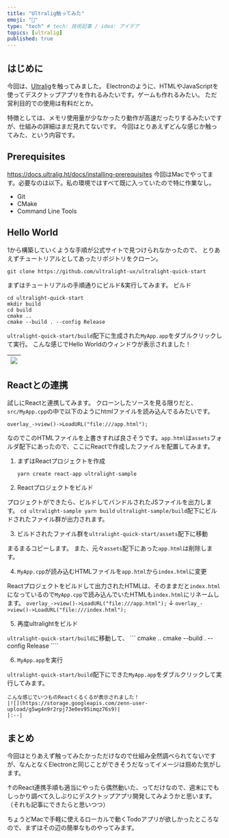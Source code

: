 ```yaml
---
title: "Ultralig触ってみた"
emoji: "🤖"
type: "tech" # tech: 技術記事 / idea: アイデア
topics: [ultralig]
published: true
---
```

## はじめに
今回は、[Ultralig](https://ultralig.ht/)を触ってみました。
Electronのように、HTMLやJavaScriptを使ってデスクトップアプリを作れるみたいです。ゲームも作れるみたい。
ただ営利目的での使用は有料だとか。

特徴としては、メモリ使用量が少なかったり動作が高速だったりするみたいですが、仕組みの詳細はまだ見れてないです。
今回はとりあえずどんな感じか触ってみた、という内容です。

## Prerequisites
https://docs.ultralig.ht/docs/installing-prerequisites
今回はMacでやってます。必要なのは以下。私の環境ではすべて既に入っていたので特に作業なし。
- Git
- CMake
- Command Line Tools

## Hello World
1から構築していくような手順が公式サイトで見つけられなかったので、
とりあえずチュートリアルとしてあったリポジトリをクローン。
```
git clone https://github.com/ultralight-ux/ultralight-quick-start
```
まずはチュートリアルの手順通りにビルド&実行してみます。
ビルド
```
cd ultralight-quick-start
mkdir build
cd build
cmake ..
cmake --build . --config Release
```
`ultralight-quick-start/build`配下に生成された`MyApp.app`をダブルクリックして実行。
こんな感じでHello Worldのウィンドウが表示されました！

|![](https://storage.googleapis.com/zenn-user-upload/f5w9y1wb44n3pwth1a3f25otdn4q)|
|:--|

## Reactとの連携
試しにReactと連携してみます。
クローンしたソースを見る限りだと、`src/MyApp.cpp`の中で以下のようにhtmlファイルを読み込んでるみたいです。
```
overlay_->view()->LoadURL("file:///app.html");
```
なのでこのHTMLファイルを上書きすれば良さそうです。`app.html`は`assets`フォルダ配下にあったので、ここにReactで作成したファイルを配置してみます。

1. まずはReactプロジェクトを作成  

   ```
   yarn create react-app ultralight-sample
   ```
2. Reactプロジェクトをビルド  

プロジェクトができたら、ビルドしてバンドルされたJSファイルを出力します。
    ```
    cd ultralight-sample
    yarn build
    ```
    `ultralight-sample/build`配下にビルドされたファイル群が出力されます。

3. ビルドされたファイル群を`ultralight-quick-start/assets`配下に移動  

まるまるコピーします。
また、元々`assets`配下にあった`app.html`は削除します。

4. `MyApp.cpp`が読み込むHTMLファイルを`app.html`から`index.html`に変更  

Reactプロジェクトをビルドして出力されたHTMLは、そのままだと`index.html`になっているので`MyApp.cpp`で読み込んでいたHTMLも`index.html`にリネームします。
    ```
    overlay_->view()->LoadURL("file:///app.html");
    ```
    ↓
    ```
    overlay_->view()->LoadURL("file:///index.html");
    ```

5. 再度ultralightをビルド  

`ultralight-quick-start/build`に移動して、
    ```
    cmake ..
    cmake --build . --config Release
    ````

6. `MyApp.app`を実行  

``ultralight-quick-start/build``配下にできた`MyApp.app`をダブルクリックして実行してみます。

    こんな感じでいつものReactくるくるが表示されました！
    |![](https://storage.googleapis.com/zenn-user-upload/g5wg4n9r2rpj73e0ev95imqz76s9)|
    |:--|

## まとめ
今回はとりあえず触ってみたかっただけなので仕組み全然調べられてないですが、なんとなくElectronと同じことができそうだなってイメージは掴めた気がします。

↑のReact連携手順も適当にやったら偶然動いた、ってだけなので、週末にでもしっかり調べて久しぶりにデスクトップアプリ開発してみようかと思います。
（それも記事にできたらと思いつつ）

ちょうどMacで手軽に使えるローカルで動くTodoアプリが欲しかったところなので、まずはその辺の簡単なものやってみます。

